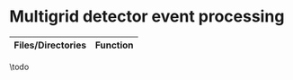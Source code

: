 # Multigrid detector event processing


Files/Directories     | Function
-------------         | -------------


\todo
